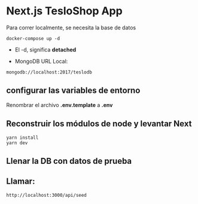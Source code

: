 # Next.js TesloShop App

Para correr localmente, se necesita la base de datos
```
docker-compose up -d
```

* El -d, significa __detached__


* MongoDB URL Local:
```
mongodb://localhost:2017/teslodb
```


## configurar las variables de entorno

Renombrar el archivo __.env.template__ a __.env__



## Reconstruir los módulos de node y levantar Next
```
yarn install
yarn dev
```

## Llenar la DB con datos de prueba

## Llamar:
```
http://localhost:3000/api/seed
```


